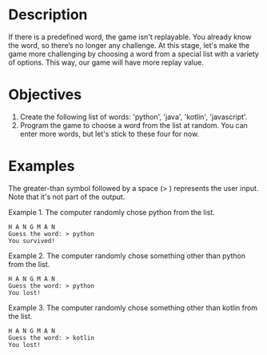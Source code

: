 # Description

If there is a predefined word, the game isn't replayable. You already know the word, so there’s no longer any challenge. At this stage, let's make the game more challenging by choosing a word from a special list with a variety of options. This way, our game will have more replay value.

# Objectives

  1. Create the following list of words: 'python', 'java', 'kotlin', 'javascript'.
  2. Program the game to choose a word from the list at random. You can enter more words, but let's stick to these four for now.

# Examples

The greater-than symbol followed by a space (> ) represents the user input. Note that it's not part of the output.

Example 1. The computer randomly chose python from the list.
```
H A N G M A N
Guess the word: > python
You survived!
```
Example 2. The computer randomly chose something other than python from the list.
```
H A N G M A N
Guess the word: > python
You lost!
```
Example 3. The computer randomly chose something other than kotlin from the list.
```
H A N G M A N
Guess the word: > kotlin
You lost!
```
